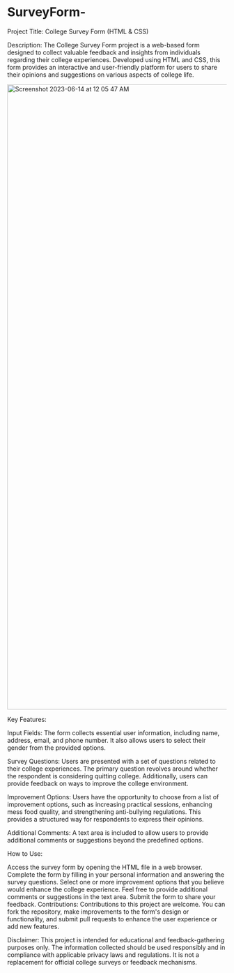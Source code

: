 # SurveyForm-
Project Title: College Survey Form (HTML & CSS)

Description:
The College Survey Form project is a web-based form designed to collect valuable feedback and insights from individuals regarding their college experiences. Developed using HTML and CSS, this form provides an interactive and user-friendly platform for users to share their opinions and suggestions on various aspects of college life.

<img width="1434" alt="Screenshot 2023-06-14 at 12 05 47 AM" src="https://github.com/NiveditaAryaK/SurveyForm-/assets/97038950/8ca9abf5-b8e1-42d7-b918-43968e6bff0b">

Key Features:

Input Fields: The form collects essential user information, including name, address, email, and phone number. It also allows users to select their gender from the provided options.

Survey Questions: Users are presented with a set of questions related to their college experiences. The primary question revolves around whether the respondent is considering quitting college. Additionally, users can provide feedback on ways to improve the college environment.

Improvement Options: Users have the opportunity to choose from a list of improvement options, such as increasing practical sessions, enhancing mess food quality, and strengthening anti-bullying regulations. This provides a structured way for respondents to express their opinions.

Additional Comments: A text area is included to allow users to provide additional comments or suggestions beyond the predefined options.

How to Use:

Access the survey form by opening the HTML file in a web browser.
Complete the form by filling in your personal information and answering the survey questions.
Select one or more improvement options that you believe would enhance the college experience.
Feel free to provide additional comments or suggestions in the text area.
Submit the form to share your feedback.
Contributions:
Contributions to this project are welcome. You can fork the repository, make improvements to the form's design or functionality, and submit pull requests to enhance the user experience or add new features.

Disclaimer:
This project is intended for educational and feedback-gathering purposes only. The information collected should be used responsibly and in compliance with applicable privacy laws and regulations. It is not a replacement for official college surveys or feedback mechanisms.

